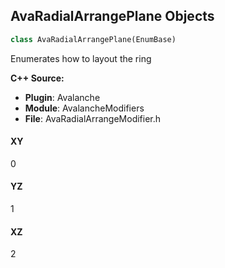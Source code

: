 ## AvaRadialArrangePlane Objects

```python
class AvaRadialArrangePlane(EnumBase)
```

Enumerates how to layout the ring

**C++ Source:**

- **Plugin**: Avalanche
- **Module**: AvalancheModifiers
- **File**: AvaRadialArrangeModifier.h

<a id="unreal.AvaRadialArrangePlane.XY"></a>

#### XY

0

<a id="unreal.AvaRadialArrangePlane.YZ"></a>

#### YZ

1

<a id="unreal.AvaRadialArrangePlane.XZ"></a>

#### XZ

2

<a id="unreal.AvaSplineSweepSampleMode"></a>